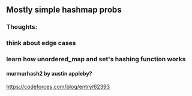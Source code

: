 ## Mostly simple hashmap probs

### Thoughts:
### think about edge cases
### learn how unordered_map and set's hashing function works
#### murmurhash2 by austin appleby?
https://codeforces.com/blog/entry/62393